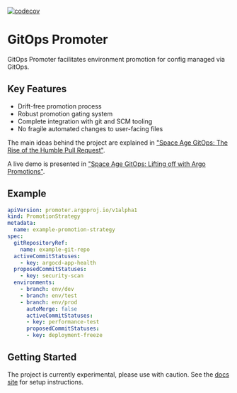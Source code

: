[![codecov](https://codecov.io/gh/argoproj-labs/gitops-promoter/graph/badge.svg?token=Nbye3NDioO)](https://codecov.io/gh/argoproj-labs/gitops-promoter)

# GitOps Promoter

GitOps Promoter facilitates environment promotion for config managed via GitOps.

## Key Features

* Drift-free promotion process
* Robust promotion gating system
* Complete integration with git and SCM tooling
* No fragile automated changes to user-facing files

The main ideas behind the project are explained in ["Space Age GitOps: The Rise of the Humble Pull Request"](https://www.youtube.com/watch?v=p5EPKY3vM-E).

A live demo is presented in ["Space Age GitOps: Lifting off with Argo Promotions"](https://www.youtube.com/watch?v=2JmLCqM1nTM).

## Example

```yaml
apiVersion: promoter.argoproj.io/v1alpha1
kind: PromotionStrategy
metadata:
  name: example-promotion-strategy
spec:
  gitRepositoryRef:
    name: example-git-repo
  activeCommitStatuses:
    - key: argocd-app-health
  proposedCommitStatuses:
    - key: security-scan
  environments:
    - branch: env/dev
    - branch: env/test
    - branch: env/prod
      autoMerge: false
      activeCommitStatuses:
      - key: performance-test
      proposedCommitStatuses:
      - key: deployment-freeze
```

## Getting Started

The project is currently experimental, please use with caution. See the 
[docs site](https://argo-gitops-promoter.readthedocs.io/en/latest/getting-started/) for setup instructions.
